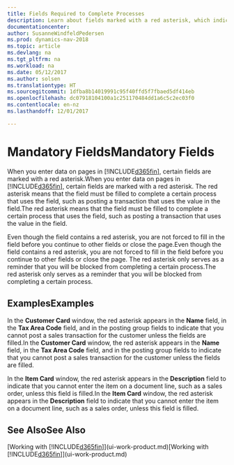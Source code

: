 ```yaml
---
title: Fields Required to Complete Processes
description: Learn about fields marked with a red asterisk, which indicates that they are required and must be filled in to complete a processes.
documentationcenter: 
author: SusanneWindfeldPedersen
ms.prod: dynamics-nav-2018
ms.topic: article
ms.devlang: na
ms.tgt_pltfrm: na
ms.workload: na
ms.date: 05/12/2017
ms.author: solsen
ms.translationtype: HT
ms.sourcegitcommit: 1dfba8b14019991c95f40ffd5f7fbaed5df414eb
ms.openlocfilehash: dc07918104100a1c251170484dd1a6c5c2ec03f0
ms.contentlocale: en-nz
ms.lasthandoff: 12/01/2017

---
```

# <a name="mandatory-fields"></a><span data-ttu-id="b3985-103">Mandatory Fields</span><span class="sxs-lookup"><span data-stu-id="b3985-103">Mandatory Fields</span></span>
<span data-ttu-id="b3985-104">When you enter data on pages in [!INCLUDE[d365fin](includes/d365fin_md.md)], certain fields are marked with a red asterisk.</span><span class="sxs-lookup"><span data-stu-id="b3985-104">When you enter data on pages in [!INCLUDE[d365fin](includes/d365fin_md.md)], certain fields are marked with a red asterisk.</span></span> <span data-ttu-id="b3985-105">The red asterisk means that the field must be filled to complete a certain process that uses the field, such as posting a transaction that uses the value in the field.</span><span class="sxs-lookup"><span data-stu-id="b3985-105">The red asterisk means that the field must be filled to complete a certain process that uses the field, such as posting a transaction that uses the value in the field.</span></span>

<span data-ttu-id="b3985-106">Even though the field contains a red asterisk, you are not forced to fill in the field before you continue to other fields or close the page.</span><span class="sxs-lookup"><span data-stu-id="b3985-106">Even though the field contains a red asterisk, you are not forced to fill in the field before you continue to other fields or close the page.</span></span> <span data-ttu-id="b3985-107">The red asterisk only serves as a reminder that you will be blocked from completing a certain process.</span><span class="sxs-lookup"><span data-stu-id="b3985-107">The red asterisk only serves as a reminder that you will be blocked from completing a certain process.</span></span>

## <a name="examples"></a><span data-ttu-id="b3985-108">Examples</span><span class="sxs-lookup"><span data-stu-id="b3985-108">Examples</span></span>
<span data-ttu-id="b3985-109">In the **Customer Card** window, the red asterisk appears in the **Name** field, in the **Tax Area Code** field, and in the posting group fields to indicate that you cannot post a sales transaction for the customer unless the fields are filled.</span><span class="sxs-lookup"><span data-stu-id="b3985-109">In the **Customer Card** window, the red asterisk appears in the **Name** field, in the **Tax Area Code** field, and in the posting group fields to indicate that you cannot post a sales transaction for the customer unless the fields are filled.</span></span>

<span data-ttu-id="b3985-110">In the **Item Card** window, the red asterisk appears in the **Description** field to indicate that you cannot enter the item on a document line, such as a sales order, unless this field is filled.</span><span class="sxs-lookup"><span data-stu-id="b3985-110">In the **Item Card** window, the red asterisk appears in the **Description** field to indicate that you cannot enter the item on a document line, such as a sales order, unless this field is filled.</span></span>

## <a name="see-also"></a><span data-ttu-id="b3985-111">See Also</span><span class="sxs-lookup"><span data-stu-id="b3985-111">See Also</span></span>
<span data-ttu-id="b3985-112">[Working with [!INCLUDE[d365fin](includes/d365fin_md.md)]](ui-work-product.md)</span><span class="sxs-lookup"><span data-stu-id="b3985-112">[Working with [!INCLUDE[d365fin](includes/d365fin_md.md)]](ui-work-product.md)</span></span>


